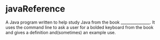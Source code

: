 # javaReference
A Java program written to help study Java from the book _______________. It uses the command line to ask a user for a bolded keyboard from the book and gives a definition and(sometimes) an example use. 
